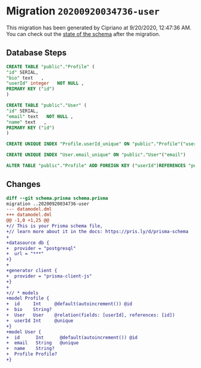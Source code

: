 # Migration `20200920034736-user`

This migration has been generated by Cipriano at 9/20/2020, 12:47:36 AM.
You can check out the [state of the schema](./schema.prisma) after the migration.

## Database Steps

```sql
CREATE TABLE "public"."Profile" (
"id" SERIAL,
"bio" text   ,
"userId" integer   NOT NULL ,
PRIMARY KEY ("id")
)

CREATE TABLE "public"."User" (
"id" SERIAL,
"email" text   NOT NULL ,
"name" text   ,
PRIMARY KEY ("id")
)

CREATE UNIQUE INDEX "Profile.userId_unique" ON "public"."Profile"("userId")

CREATE UNIQUE INDEX "User.email_unique" ON "public"."User"("email")

ALTER TABLE "public"."Profile" ADD FOREIGN KEY ("userId")REFERENCES "public"."User"("id") ON DELETE CASCADE ON UPDATE CASCADE
```

## Changes

```diff
diff --git schema.prisma schema.prisma
migration ..20200920034736-user
--- datamodel.dml
+++ datamodel.dml
@@ -1,0 +1,25 @@
+// This is your Prisma schema file,
+// learn more about it in the docs: https://pris.ly/d/prisma-schema
+
+datasource db {
+  provider = "postgresql"
+  url = "***"
+}
+
+generator client {
+  provider = "prisma-client-js"
+}
+
+// * models
+model Profile {
+  id     Int     @default(autoincrement()) @id
+  bio    String?
+  User   User    @relation(fields: [userId], references: [id])
+  userId Int     @unique
+}
+model User {
+  id      Int      @default(autoincrement()) @id
+  email   String   @unique
+  name    String?
+  Profile Profile?
+}
```



